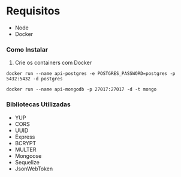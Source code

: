 # Requisitos

- Node
- Docker

### Como Instalar

1. Crie os containers com Docker

```docker run --name api-postgres -e POSTGRES_PASSWORD=postgres -p 5432:5432 -d postgres
docker run --name api-postgres -e POSTGRES_PASSWORD=postgres -p 5432:5432 -d postgres
```

```docker run --name api-mongodb -p 27017:27017 -d -t mongo
docker run --name api-mongodb -p 27017:27017 -d -t mongo
```

### Bibliotecas Utilizadas

- YUP
- CORS
- UUID
- Express
- BCRYPT
- MULTER
- Mongoose
- Sequelize
- JsonWebToken
